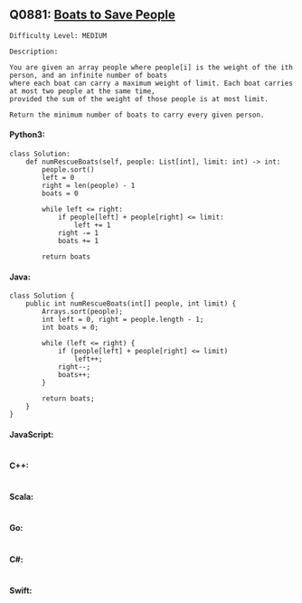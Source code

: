## Q0881: [Boats to Save People](https://leetcode.com/problems/boats-to-save-people/)

```
Difficulty Level: MEDIUM
```

```
Description:

You are given an array people where people[i] is the weight of the ith person, and an infinite number of boats
where each boat can carry a maximum weight of limit. Each boat carries at most two people at the same time,
provided the sum of the weight of those people is at most limit.

Return the minimum number of boats to carry every given person.
```

#### Python3:

```
class Solution:
    def numRescueBoats(self, people: List[int], limit: int) -> int:
        people.sort()
        left = 0
        right = len(people) - 1
        boats = 0

        while left <= right:
            if people[left] + people[right] <= limit:
                left += 1
            right -= 1
            boats += 1
        
        return boats
```

#### Java:

```
class Solution {
    public int numRescueBoats(int[] people, int limit) {
        Arrays.sort(people);
        int left = 0, right = people.length - 1;
        int boats = 0;

        while (left <= right) {
            if (people[left] + people[right] <= limit)
                left++;
            right--;
            boats++;
        }
        
        return boats;
    }
}
```

#### JavaScript:

```

```

#### C++:

```

```

#### Scala:

```

```

#### Go:

```

```

#### C#:

```

```

#### Swift:

```

```